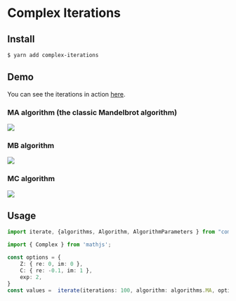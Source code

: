 # Complex Iterations

## Install
```bash
$ yarn add complex-iterations
```

## Demo
You can see the iterations in action [here](https://circal.hu).

### MA algorithm (the classic Mandelbrot algorithm)
<img src="https://render.githubusercontent.com/render/math?math=Z_n = {Z_{n-1}^{EXP}} %2B C">


### MB algorithm
<img src="https://render.githubusercontent.com/render/math?math=Z_n = Z_{n-1}^{\frac{1}{EXP}} %2B C)^{EXP}">


### MC algorithm
<img src="https://render.githubusercontent.com/render/math?math=Z_n = ((Z_{n-1}*C)^{\frac{1}{EXP}} %2B C)^{EXP}">

## Usage
```typescript
import iterate, {algorithms, Algorithm, AlgorithmParameters } from "complex-iterations";

import { Complex } from 'mathjs';

const options = {
    Z: { re: 0, im: 0 },
    C: { re: -0.1, im: 1 },
    exp: 2,
}
const values =  iterate(iterations: 100, algorithm: algorithms.MA, options);
```
